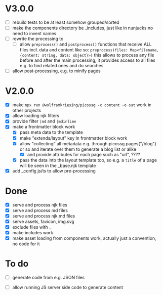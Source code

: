# V3.0.0

- [ ] rebuild tests to be at least somehow grouped/sorted
- [ ] make the components directory be _includes, just like in nunjucks no need to invent names
- [ ] rewrite the processing to
  - [ ] allow `preprocess()` and `postprocess()` functions that receive ALL files incl. data and content
        like so: `preprocess(files: Map<filename, {content: string, data: object}>)`
        this allows to process any file before and after the main processing, it provides access to all files e.g. to find related ones and do searches
- [ ] allow post-processing, e.g. to minify pages

# V2.0.0

- [x] make `npx run @wolframkriesing/picossg -c content -o out` work in other projects
- [x] allow loading njk filters
- [x] provide filter `|md` and `|mdinline`
- [x] make a frontmatter block work
  - [x] pass meta data to the template
  - [x] make "extends/layout" key in frontmatter block work
  - [x] allow "collecting" all metadata e.g. through picossg.pages("/blog") or so and iterate over them to generate a blog list or alike
    - [x] and provide attributes for each page such as "url", ????
  - [x] pass the data into the layout template too, so e.g. a `title` of a page will be seen in the _base.njk template
- [x] add _config.js/ts to allow pre-processing 

# Done

- [x] serve and process njk files
- [x] serve and process md files
- [x] serve and process njk.md files
- [x] serve assets, favicon, img.svg
- [x] exclude files with _
- [x] make includes work
- [x] make asset loading from components work, actually just a convention, no code for it

# To do

- [ ] generate code from e.g. JSON files
- [ ] allow running JS server side code to generate content

